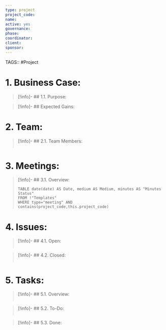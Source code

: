 ```yaml
---
type: project
project_code: 
name: 
active: yes
governance: 
phase: 
coordinator: 
client: 
sponsor: 
---
```

TAGS:: #Project

# 1. Business Case:
>[!info]- ## 1.1. Purpose:
>

>[!info]- ## Expected Gains:
>

# 2. Team:
>[!info]- ## 2.1. Team Members:
>```dataview
>```

# 3. Meetings:
>[!info]- ## 3.1. Overview:
>```dataview
>TABLE date(date) AS Date, medium AS Medium, minutes AS "Minutes Status"
>FROM !"Templates"
>WHERE type="meeting" AND contains(project_code,this.project_code)
>```

# 4. Issues:
>[!info]- ## 4.1. Open:
>```dataview
>```

>[!info]- ## 4.2. Closed:
>```dataview
>```

# 5. Tasks:
>[!info]- ## 5.1. Overview:
>```dataview
>```

>[!info]- ## 5.2. To-Do:
>```dataview
>```

>[!info]- ## 5.3. Done: